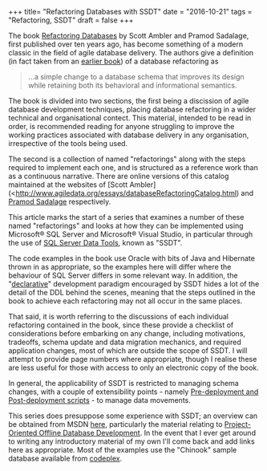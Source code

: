 +++
title=  "Refactoring Databases with SSDT"
date =  "2016-10-21"
tags = "Refactoring, SSDT"
draft = false
+++

The book [Refactoring Databases](http://www.pearsoned.co.uk/bookshop/detail.asp?WT.oss=refactoring%20databases&WT.oss_r=1&item=100000000444392) by Scott Ambler and Pramod Sadalage, first published over ten years ago, has become something of a modern classic in the field of agile database delivery.  The authors give a definition (in fact taken from an [earlier book](http://eu.wiley.com/WileyCDA/WileyTitle/productCd-0471202835.html)) of a database refactoring as
 
> ...a simple change to a database schema that improves its design while retaining both its behavioral and informational semantics.

The book is divided into two sections, the first being a discission of agile database development techniques, placing database refactoring in a wider technical and organisational contect. This material, intended to be read in order,  is recommended reading for anyone struggling to improve the working practices associated with database delivery in any organisation, irrespective of the tools being used. 

The second is a collection of named "refactorings" along with the steps required to implement each one, and is structured as a reference work than as a continuous narrative. There are online versions of this catalog maintained at the websites of [Scott Ambler](<http://www.agiledata.org/essays/databaseRefactoringCatalog.html) and [Pramod Sadalage](http://databaserefactoring.com/) respectively.

This article marks the start of a series that examines a number of these named "refactorings" and looks at how they can be implemented using Microsoft® SQL Server and Microsoft® Visual Studio, in particular through the use of [SQL Server Data Tools](https://blogs.msdn.microsoft.com/ssdt/), known as "SSDT".

The code examples in the book use Oracle with bits of Java and Hibernate thrown in as appropriate, so the examples here will differ where the behaviour of SQL Server differs in some relevant way. In addition, the "[declarative](https://blogs.msdn.microsoft.com/gertd/2009/06/05/declarative-database-development "The original DataDude article from way back")" development paradigm encouraged by SSDT hides a lot of the detail of the DDL behind the scenes, meaning that the steps outlined in the book to achieve each refactoring may not all occur in the same places. 

That said, it is worth referring to the discussions of each individual refactoring contained in the book, since these provide a checklist of considerations before embarking on any change, including motivations, tradeoffs, schema update and data migration mechanics, and required application changes, most of which are outside the scope of SSDT. I will attempt to provide page numbers where appropriate, though I realise these are less useful for those with access to only an electronic copy of the book. 

In general, the applicability of SSDT is restricted to managing schema changes, with a couple of extensibility points - namely [Pre-deployment and Post-deployment scripts](https://msdn.microsoft.com/en-us/library/jj889461(v=vs.103).aspx) -  to manage data movements.

This series does presuppose some experience with SSDT; an overview can be obtained from MSDN [here](https://msdn.microsoft.com/en-us/library/hh272686(v=vs.103).aspx), particularly the material relating to [Project-Oriented Offline Database Development](https://msdn.microsoft.com/en-us/library/hh272702(v=vs.103).aspx). In the event that I ever get around to writing any introductory material of my own I'll come back and add links here as appropriate. Most of the examples use the "Chinook" sample database available from [codeplex](https://chinookdatabase.codeplex.com/).